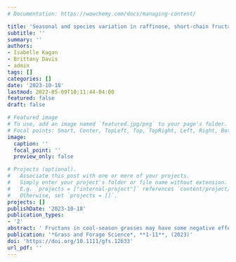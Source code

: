 ```yaml
---
# Documentation: https://wowchemy.com/docs/managing-content/

title: 'Seasonal and species variation in raffinose, short-chain fructan, and long-chain fructan accumulation in tall fescue (Festuca arundinacea Schreb.) and timothy (Phleum pratense L.) grown in Central Kentucky'
subtitle: ''
summary: ''
authors:
- Isabelle Kagan
- Brittany Davis
- admin
tags: []
categories: []
date: '2023-10-18'
lastmod: 2022-05-09T10:11:44-04:00
featured: false
draft: false

# Featured image
# To use, add an image named `featured.jpg/png` to your page's folder.
# Focal points: Smart, Center, TopLeft, Top, TopRight, Left, Right, BottomLeft, Bottom, BottomRight.
image:
  caption: ''
  focal_point: ''
  preview_only: false

# Projects (optional).
#   Associate this post with one or more of your projects.
#   Simply enter your project's folder or file name without extension.
#   E.g. `projects = ["internal-project"]` references `content/project/deep-learning/index.md`.
#   Otherwise, set `projects = []`.
projects: []
publishDate: '2023-10-18'
publication_types:
- '2'
abstract: ' Fructans in cool-season grasses may have some negative effects on equine health. However, they may have positive effects on ruminant performance, and fructans of different lengths appear to be metabolized differently in the rumen. Hence, seasonal variation in fructan concentrations may impact equine and ruminant performance. Long-chain fructan with degree of polymerization (DP) > 8, short-chain fructan (DP 4 to 8), raffinose, and three fructan trisaccharides were profiled and quantified in timothy (Phleum pratense L.) cultivar ‘Clair’ and tall fescue (Festuca arundinacea Schreb.) cultivar ‘Cajun II’ harvested in April, June, August, and October of two consecutive years in central Kentucky. Harvest year influenced concentrations of long-chain fructan (p = .0017). Harvest date influenced species differences in raffinose (p = .0035), which was most abundant in timothy in June, and in 1-kestose and neokestose (p < .0001), which were most abundant in tall fescue in April. Harvest date influenced species differences in short- and long-chain fructan (p < .0001). Tall fescue had two- to three-fold more short-chain fructan than timothy in April, August, and October. Timothy had two- to five-fold more long-chain fructan than tall fescue in April, June, and October. Species choice and weather patterns may have contributed to relatively low concentrations of all the carbohydrates measured in this study. Fermentation or feeding studies could help to determine if the concentrations present could affect equine health or ruminant performance.'
publication: '*Grass and Forage Science*, **1-11**, (2023)'
doi: 'https://doi.org/10.1111/gfs.12633'
url_pdf: ''
---
```

